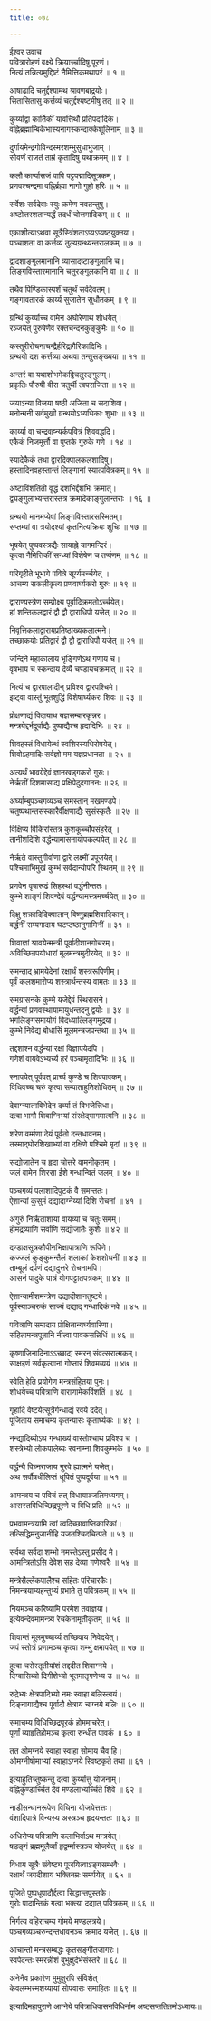 ```yaml
---
title: ०७८

---
```

ईश्वर उवाच  
पवित्रारोहणं वक्ष्ये क्रियार्च्चादिषु पूरणं।  
नित्यं तन्नित्यमुद्दिष्टं नैमित्तिकमथापरं ॥ १ ॥  
  
आषाढादि चतुर्द्दश्यामथ श्रावणबाद्रयोः।  
सितासितासु कर्त्तव्यं चतुर्द्दश्यष्टमीषु तत् ॥ २ ॥  
  
कुर्य्याद्वा कार्तिकीं यावत्तिथौ प्रतिपदादिके।  
वह्निब्रह्माम्बिकेभास्यनागस्कन्दार्क्कशूलिनाम् ॥ ३ ॥  
  
दुर्गायमेन्द्रगोविन्दस्मरशम्भुसुधाभुजाम् ।  
सौवर्णं राजतं ताम्रं कृतादिषु यथाक्रमम् ॥ ४ ॥  
  
कलौ कार्प्पासजं वापि पट्टपद्मादिसूत्रकम्।  
प्रणवश्चन्द्रमा वह्निर्ब्रह्मा नागो गुहो हरिः ॥ ५ ॥  
  
सर्वेशः सर्वदेवाः स्युः क्रमेण नवतन्तुषु।  
अष्टोत्तरशतान्यर्द्धं तदर्धं चोत्तमादिकम् ॥ ६ ॥  
  
एकाशीत्याऽथवा सूत्रैस्त्रिंशताऽप्यऽप्यष्टयुक्तया।  
पञ्चाशता वा कर्त्तव्यं तुल्यग्रन्थ्यन्तरालकम् ॥ ७ ॥  
  
द्वादशाङ्गुलमानानि व्यासादष्टाङ्गुलानि च।  
लिङ्गविस्तारमानानि चतुरङ्गुलकानि वा ॥ ८ ॥  
  
तथैव पिण्डिकास्पर्शं चतुर्थं सर्वदैवतम्।  
गङ्गावतारकं कार्य्यं सुजातेन सुधौतकम् ॥ ९ ॥  
  
ग्रन्थिं कुर्य्याच्च वामेन अघोरेणाथ शोधयेत्।  
रञ्जयेत् पुरुषेणैव रक्तचन्दनकुङ्कुमैः ॥ १० ॥  
  
कस्तूरीरोचनाचन्द्रैर्हरिद्रागैरिकादिभिः।  
ग्रन्थयो दश कर्त्तव्या अथवा तन्तुसङ्ख्यया ॥ ११ ॥  
  
अन्तरं वा यथाशोभमेकद्विचतुरङ्गुलम्।  
प्रकृतिः पौरुषी वीरा चतुर्थी त्वपराजिता ॥ १२ ॥  
  
जयाऽन्या विजया षष्ठी अजिता च सदाशिवा।  
मनोन्मनी सर्वमुखी ग्रन्थयोऽभ्यधिकाः शुभाः ॥ १३ ॥  
  
कार्य्या वा चन्द्रवह्न्यर्कपवित्रं शिववद्धदि।  
एकैकं निजमूर्त्तौ वा पुप्तके गुरुके गणे ॥ १४ ॥  
  
स्यादेकैकं तथा द्वारदिक्पालकलशादिषु।  
हस्तादिनवहस्तान्तं लिङ्गानां स्यात्पवित्रकम्॥ १५ ॥  
  
अष्टाविंशतितो वृद्धं दशभिर्द्दशभिः क्रमात्।  
द्व्यङ्गुलाभ्यन्तरास्तत्र क्रमादेकाङ्गुलान्तराः ॥ १६ ॥  
  
ग्रन्थयो मानमप्येषां लिङ्गविस्तारसस्मितम्।  
सप्तम्यां वा त्रयोदश्यां कृतनित्यक्रियः शुचिः ॥ १७ ॥  
  
भूषयेत् पुष्पवस्त्रद्यैः सायाह्ने यागमन्दिरं।  
कृत्वा नैमित्तिकीं सन्ध्यां विशेषेण च तर्प्पणम् ॥ १८ ॥  
  
परिगृहीते भूभागे पवित्रे सूर्य्यमर्च्चयेत् ।  
आचम्य सकलीकृत्य प्रणवार्घ्यकरो गुरुः ॥ १९ ॥  
  
द्वाराण्यस्त्रेण सम्प्रोक्ष्य पूर्वादिक्रमतोऽर्च्चयेत्।  
हां शन्तिकलद्वारं द्वौ द्वौ द्वाराधिपौ यजेत् ॥ २० ॥  
  
निवृत्तिकलाद्वारायप्रतिष्ठाख्यकलात्मने।  
तच्छाकयोः प्रतिद्वारं द्वौ द्वौ द्वाराधिपौ यजेत् ॥ २१ ॥  
  
जन्दिने महाकालाय भृङ्गिणेऽथ गणाय च।  
वृषभाय च स्कन्दाय देव्यै चण्डायचक्रमात् ॥ २२ ॥  
  
नित्यं च द्वारपालादीन् प्रविश्य द्वारपश्चिमे।  
इष्ट्वा वास्तुं भूतशुद्धिं विशेषार्घ्यकरः शिवः ॥ २३ ॥  
  
प्रोक्षणाद्यं विदायाथ यज्ञसम्बारकृन्नरः।  
मन्त्रयेद्दर्भदूर्वाद्यैः पुष्पाद्यैश्च हृदादिभिः ॥ २४ ॥  
  
शिवहस्तं विधायेत्थं स्वशिरस्यधिरोपयेत्।  
शिवोऽहमादिः सर्वज्ञो मम यज्ञप्रधानता ॥ २५ ॥  
  
अत्यर्थं भावयेद्देवं ज्ञानखड्गकरो गुरुः।  
नेर्ऋतीं दिशमासाद्य प्रक्षिपेदुदगाननः ॥ २६ ॥  
  
अर्घ्याम्बुपञ्चगव्यञ्च समस्तान् मखमण्डपे।  
चतुष्पथान्तसंस्कारैर्वीक्षणाद्यैः सुसंस्कृतैः ॥ २७ ॥  
  
विक्षिप्य विकिरांस्तत्र कुशकूर्च्चोपसंहरेत् ।  
तानीशदिशि वर्द्धन्यामासनायोपकल्पयेत् ॥ २८ ॥  
  
नैर्ऋते वास्तुगीर्वाणा द्वारे लक्ष्मीं प्रपूजयेत्।  
पश्चिमाभिमुखं कुम्भं सर्वदान्योपरि स्थितम् ॥ २९ ॥  
  
प्रणवेन वृषारूढं सिहस्थां वर्द्धनीन्ततः।  
कुम्भे शाङ्गं शिवन्देवं वर्द्धन्यामस्त्रमर्च्चयेत् ॥ ३० ॥  
  
दिक्षु शक्रादिदिक्पालान् विष्णुब्रह्मशिवादिकान्।  
वर्द्धनीं सम्यगादाय घटप्टष्ठानुगामिनीं ॥ ३१ ॥  
  
शिवाज्ञां श्रावयेन्मन्त्री पूर्वादीशानगोचरम्।  
अविच्छिन्नपयोधारां मूलमन्त्रमुदीरयेत् ॥ ३२ ॥  
  
समन्ताद् भ्रामयेदेनां रक्षार्थं शस्त्ररूपिणीम्।  
पूर्वं कलशमारोप्य शस्त्रार्थन्तस्य वामतः ॥ ३३ ॥  
  
समग्रासनके कुम्भे यजेद्देवं स्थिरासने।  
वर्द्धन्यां प्रणवस्थायामायुधन्तदनु द्वयोः ॥ ३४ ॥  
भगलिङ्गसमायोगं विदध्याल्लिङ्गमुद्रया।  
कुम्भे निवेद्य बोधासिं मूलमन्त्रजपन्तथा ॥ ३५ ॥  
  
तद्दशांश्न वर्द्धन्यां रक्षां विज्ञापयेदपि ।  
गणेशं वायवेऽभ्यर्च्य हरं पञ्चामृतादिभिः ॥ ३६ ॥  
  
स्नापयेत् पूर्ववत् प्रार्च्य कुण्डे च शिवपावकम्।  
विधिवच्च चरुं कृत्वा सम्पाताहुतिशोधितम् ॥ ३७ ॥  
  
देवाग्न्यात्मविभेदेन दर्व्या तं विभजेत्त्रिधा।  
दत्वा भागौ शिवाग्निभ्यां संरक्षेद्भागमात्मनि ॥ ३८ ॥  
  
शरेण वर्म्मणा देयं पूर्वतो दन्तधावनम्।  
तस्माद्‌घोरशिखाभ्यां वा दक्षिणे पश्चिमे मृदां ॥ ३९ ॥  
  
सद्योजातेन च हृदा चोत्तरे वामनीकृतम् ।  
जलं वामेन शिरसा ईशे गन्धान्वितं जलम् ॥ ४० ॥  
  
पञ्चगव्यं पलाशादिपुटकं वै समन्ततः।  
ऐशान्यां कुसुमं दद्यादाग्नेय्यां दिशि रोचनां ॥ ४१ ॥  
  
अगुरुं निर्ऋताशायां वायव्यां च चतुः समम्।  
होमद्रव्याणि सर्वाणि सद्योजातैः कुशैः ॥ ४२ ॥  
  
दण्डाक्षसूत्रकौपीनभिक्षापात्राणि रूपिणे।  
कज्जलं कुङ्कुमन्तैलं शलाकां केशशोधनीं ॥ ४३ ॥  
ताम्बूलं दर्पणं दद्यादुत्तरे रोचनामपि।  
आसनं पादुके पात्रं योगपट्टातपत्रकम् ॥ ४४ ॥  
  
ऐशान्यामीशमन्त्रेण दद्यादीशानतुष्टये।  
पूर्वस्याञ्चरुकं साज्यं दद्याद् गन्धादिकं नवे ॥ ४५ ॥  
  
पवित्राणि समादाय प्रोक्षितान्यर्घ्यवारिणा।  
संहितामन्त्रपूतानि नीत्वा पावकसन्निधिं ॥ ४६ ॥  
  
कृष्णाजिनादिनाऽऽच्छाद्य स्मरन् संवत्सरात्मकम्।  
साक्षइणं सर्वकृत्यानां गोप्तारं शिवमव्ययं ॥ ४७ ॥  
  
स्वेति हेति प्रयोगेण मन्त्रसंहितया पुनः।  
शोधयेच्च पवित्राणि वाराणामेकविंशतिं ॥ ४८ ॥  
  
गृहादि वेष्टयेत्सूत्रैर्गन्धाद्यं रवये ददेत्।  
पूजिताय समाचम्य कृतन्यासः कृतार्घ्यकः ॥ ४९ ॥  
  
नन्द्यादिब्योऽथ गन्धाख्यं वास्तोश्चाथ प्रविश्य च ।  
शस्त्रेभ्यो लोकपालेब्यः स्वनाम्ना शिवकुम्भके ॥ ५० ॥  
  
वर्द्धन्यै विघ्नराजाय गुरवे ह्यात्मने यजेत्।  
अथ सर्वौषधीलिप्तं धूपितं पुष्पदूर्वया ॥ ५१ ॥  
  
आमन्त्रय च पवित्रं तत् विधायाञ्जलिमध्यगम्।  
आसस्तविधिच्छिद्रपूरणे च विधि प्रति ॥ ५२ ॥  
  
प्रभवामन्त्रयामि त्वां त्वदिच्छावाप्तिकारिकां।  
तत्सिद्धिमनुजानीहि यजतश्चिदचित्पते ॥ ५३ ॥  
  
सर्वथा सर्वदा शम्भो नमस्तेऽस्तु प्रसीद मे।  
आमन्त्रितोऽसि देवेश सह देव्या गणेश्वरैः ॥ ५४ ॥  
  
मन्त्रेसैर्ल्लेकपालैश्च सहितः परिचारकैः।  
निमन्त्रयाम्यहन्तुभ्यं प्रभाते तु पवित्रकम् ॥ ५५ ॥  
  
नियमञ्च करिष्यामि परमेश तवाज्ञया।  
इत्येवन्देवमामन्त्र्य रेचकेनामृतीकृतम् ॥ ५६ ॥  
  
शिवान्तं मूलमुच्चार्य्य तच्छिवाय निवेदयेत्।  
जपं स्तोत्रं प्रणामञ्च कृत्वा शम्भुं क्षमापयेत् ॥ ५७ ॥  
  
हुत्वा चरोस्तृतीयांशं तद्ददीत शिवाग्नये ।  
दिग्वासिब्यो दिगीशेभ्यो भूतमातृगणेभ्य उ ॥ ५८ ॥  
  
रुद्रेभ्यः क्षेत्रपादिभ्यो नमः स्वाहा बलिस्त्वयं।  
दिङ्नागाद्यैश्च पूर्वादौ क्षेत्राय चाग्नये बलिः ॥ ६० ॥  
  
समाचम्य विधिच्छिद्रपूरकं होममाचरेत्।  
पूर्णां व्याहृतिहोमञ्च कृत्वा रुन्धीत पावकं ॥ ६० ॥  
  
तत ओमग्नये स्वाहा स्वाहा सोमाय चैव हि।  
ओमग्नीषोमाभ्यां स्वाहाऽग्नये स्विष्टकृते तथा ॥ ६१ ।  
  
इत्याहुतिच्तुष्कन्तु दत्वा कुर्य्यात्तु योजनाम्।  
वह्निकुण्डार्च्चितं देवं मण्डलाभ्यर्च्चिते शिवे ॥ ६२ ॥  
  
नाडीसन्धानरूपेण विधिना योजयेत्तत्तः।  
वंशादिपात्रे विन्यस्य अस्त्रञ्च हृदयन्ततः ॥ ६३ ॥  
  
अधिरोप्य पवित्राणि कलाभिर्वाऽथ मन्त्रयेत्।  
षडङ्गं ब्रह्ममूलैर्व्वां हृद्वर्म्मास्त्रञ्च योजयेत् ॥ ६४ ॥  
  
विधाय सूत्रैः संवेष्ट्य पूजयित्वाऽङ्गसम्भवैः ।  
रक्षार्थं जगदीशाय भक्तिनम्रः समर्पयेत् ॥ ६५ ॥  
  
पूजिते पुष्पधूपाद्यैर्द्दत्वा सिद्धान्तपुस्तके।  
गुरोः पादान्तिकं गत्वा भक्त्या दद्यात् पवित्रकम् ॥ ६६ ॥  
  
निर्गत्य वहिराचम्य गोमये मण्डलत्रये।  
पञ्चगव्यञ्चरुन्दन्तधावनञ्च क्रमाद यजेत् ।. ६७ ॥  
  
आचान्तो मन्त्रसम्बद्धः कृतसङ्गीतजागरः।  
स्वपेदन्तः स्मरन्नीशं बुभुक्षुर्दर्भसंस्तरे ॥ ६८ ॥  
  
अनेनैव प्रकारेण मुमुक्षुरपि संविशेत्।  
केवलम्भस्मशय्यायां सोपवासः समाहितः ॥ ६९ ॥  
  
इत्यादिमहापुराणे आग्नेये पवित्राधिवासनविधिर्नाम अष्टसप्ततितमोऽध्यायः॥